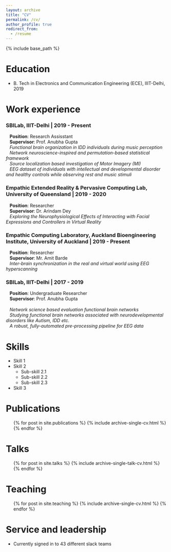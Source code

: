 ```yaml
---
layout: archive
title: "CV"
permalink: /cv/
author_profile: true
redirect_from:
  - /resume
---
```


{% include base_path %}

Education
======
* B. Tech in Electronics and Communication Engineering (ECE), IIIT-Delhi, 2019

Work experience
======

### SBILab, IIIT-Delhi | 2019 - Present <br>
   <b>Position</b>: Research Assisstant <br>
   <b>Supervisor</b>: Prof. Anubha Gupta <br>
   *Functional brain organization in IDD individuals during music perception* <br>
   *Network neuroscience-inspired and permutation-based statistical framework* <br>
   *Source localization based investigation of Motor Imagery (MI)* <br>
   *EEG dataset of individuals with intellectual and developmental disorder and healthy controls while observing rest and music stimuli* <br>
   
### Empathic Extended Reality & Pervasive Computing Lab, University of Queensland | 2019 - 2020 <br>
   <b>Position</b>: Researcher <br>
   <b>Supervisor</b>: Dr. Arindam Dey <br>
   *Exploring the Neurophysiological Effects of Interacting with Facial Expressions and Controllers in Virtual Reality* <br>

### Empathic Computing Laboratory, Auckland Bioengineering Institute, University of Auckland | 2019 - Present <br>
   <b>Position</b>: Researcher <br>
   <b>Supervisor</b>: Mr. Amit Barde <br>
   *Inter-brain synchronization in the real and virtual world using EEG hyperscanning* <br>
   
### SBILab, IIIT-Delhi | 2017 - 2019 <br>
   <b>Position</b>: Undergraduate Researcher <br>
   <b>Supervisor</b>: Prof. Anubha Gupta <br>  
   *Network science based evaluation functional brain networks* <br>
   *Studying functional brain networks associated with neurodevelopmental disorders like Autism, IDD etc.* <br>
   *A robust, fully-automated pre-processing pipeline for EEG data* <br>
  
Skills
======
* Skill 1
* Skill 2
  * Sub-skill 2.1
  * Sub-skill 2.2
  * Sub-skill 2.3
* Skill 3

Publications
======
  <ul>{% for post in site.publications %}
    {% include archive-single-cv.html %}
  {% endfor %}</ul>
  
Talks
======
  <ul>{% for post in site.talks %}
    {% include archive-single-talk-cv.html %}
  {% endfor %}</ul>
  
Teaching
======
  <ul>{% for post in site.teaching %}
    {% include archive-single-cv.html %}
  {% endfor %}</ul>
  
Service and leadership
======
* Currently signed in to 43 different slack teams
